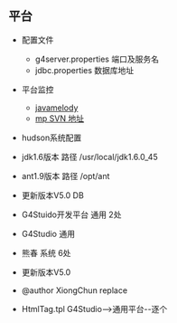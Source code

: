 ## 平台
* 配置文件
  * g4server.properties     端口及服务名
  * jdbc.properties			数据库地址
* 平台监控
  * [javamelody](http://my.oschina.net/noahxiao/blog/75463?p=2#comments)
  * [mp SVN 地址](http://rc-oa.googlecode.com/svn/trunk/mp/)
*  hudson系统配置
  * jdk1.6版本 路径 /usr/local/jdk1.6.0_45
  * ant1.9版本 路径 /opt/ant


*  更新版本V5.0 DB
  * G4Stuido开发平台  通用    2处
  * G4Studio          通用
  * 熊春              系统    6处

*  更新版本V5.0
  * @author XiongChun  replace
  * HtmlTag.tpl    G4Studio-->通用平台--逐个
